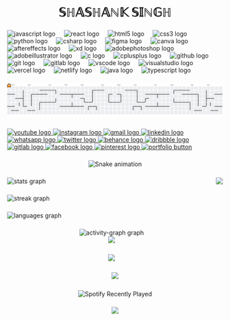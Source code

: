 <h1 align="center">𝕊ℍ𝔸𝕊ℍ𝔸ℕ𝕂 𝕊𝕀ℕ𝔾ℍ</h1> 
 
###    

<div align="left">  
  <img src="https://cdn.jsdelivr.net/gh/devicons/devicon/icons/javascript/javascript-original.svg" height="30" alt="javascript logo"  />
  <img width="12" />
  <img src="https://skillicons.dev/icons?i=react" height="30" alt="react logo"  />
  <img width="12" />
  <img src="https://cdn.jsdelivr.net/gh/devicons/devicon/icons/html5/html5-original.svg" height="30" alt="html5 logo"  />
  <img width="12" />
  <img src="https://cdn.jsdelivr.net/gh/devicons/devicon/icons/css3/css3-original.svg" height="30" alt="css3 logo"  />
  <img width="12" />
  <img src="https://cdn.jsdelivr.net/gh/devicons/devicon/icons/python/python-original.svg" height="30" alt="python logo"  />
  <img width="12" />
  <img src="https://skillicons.dev/icons?i=cs" height="30" alt="csharp logo"  />
  <img width="12" />
  <img src="https://cdn.jsdelivr.net/gh/devicons/devicon/icons/figma/figma-original.svg" height="30" alt="figma logo"  />
  <img width="12" />
  <img src="https://cdn.jsdelivr.net/gh/devicons/devicon/icons/canva/canva-original.svg" height="30" alt="canva logo"  />
  <img width="12" />
  <img src="https://cdn.jsdelivr.net/gh/devicons/devicon/icons/aftereffects/aftereffects-original.svg" height="30" alt="aftereffects logo"  />
  <img width="12" />
  <img src="https://skillicons.dev/icons?i=xd" height="30" alt="xd logo"  />
  <img width="12" />
  <img src="https://skillicons.dev/icons?i=ps" height="30" alt="adobephotoshop logo"  />
  <img width="12" />
  <img src="https://skillicons.dev/icons?i=ai" height="30" alt="adobeillustrator logo"  />
  <img width="12" />
  <img src="https://skillicons.dev/icons?i=c" height="30" alt="c logo"  />
  <img width="12" />
  <img src="https://skillicons.dev/icons?i=cpp" height="30" alt="cplusplus logo"  />
  <img width="12" />
  <img src="https://skillicons.dev/icons?i=github" height="30" alt="github logo"  />
  <img width="12" />
  <img src="https://skillicons.dev/icons?i=git" height="30" alt="git logo"  />
  <img width="12" />
  <img src="https://skillicons.dev/icons?i=gitlab" height="30" alt="gitlab logo"  />
  <img width="12" />
  <img src="https://skillicons.dev/icons?i=vscode" height="30" alt="vscode logo"  />
  <img width="12" />
  <img src="https://cdn.jsdelivr.net/gh/devicons/devicon/icons/visualstudio/visualstudio-plain.svg" height="30" alt="visualstudio logo"  />
  <img width="12" />
  <img src="https://skillicons.dev/icons?i=vercel" height="30" alt="vercel logo"  />
  <img width="12" />
  <img src="https://skillicons.dev/icons?i=netlify" height="30" alt="netlify logo"  />
  <img width="12" />
  <img src="https://skillicons.dev/icons?i=java" height="30" alt="java logo"  />
  <img width="12" />
  <img src="https://cdn.jsdelivr.net/gh/devicons/devicon/icons/typescript/typescript-original.svg" height="30" alt="typescript logo"  />
</div>


###



<picture>
  <source media="(prefers-color-scheme: dark)" srcset="https://raw.githubusercontent.com/shashank271005/shashank271005/output/pacman-contribution-graph-dark.svg">
  <source media="(prefers-color-scheme: light)" srcset="https://raw.githubusercontent.com/shashank271005/shashank271005/output/pacman-contribution-graph.svg">
  <img alt="pacman contribution graph" src="https://raw.githubusercontent.com/shashank271005/shashank271005/output/pacman-contribution-graph.svg">
</picture>


###

<div align="left">
  <a href="https://www.youtube.com/@shashanksingh3508" target="_blank">
    <img src="https://img.shields.io/static/v1?message=Youtube&logo=youtube&label=&color=FF0000&logoColor=white&labelColor=&style=for-the-badge" height="35" alt="youtube logo"  />
  </a>
  <a href="https://www.instagram.com/sh.shank_2705/" target="_blank">
    <img src="https://img.shields.io/static/v1?message=Instagram&logo=instagram&label=&color=E4405F&logoColor=white&labelColor=&style=for-the-badge" height="35" alt="instagram logo"  />
  </a>
  <a href="mailto:singshashank7@gmail.com" target="_blank">
    <img src="https://img.shields.io/static/v1?message=Gmail&logo=gmail&label=&color=D14836&logoColor=white&labelColor=&style=for-the-badge" height="35" alt="gmail logo"  />
  </a>
  <a href="https://www.linkedin.com/in/shashank2710/" target="_blank">
    <img src="https://img.shields.io/static/v1?message=LinkedIn&logo=linkedin&label=&color=0077B5&logoColor=white&labelColor=&style=for-the-badge" height="35" alt="linkedin logo"  />
  </a>
  <a href="https://wa.me/6387879284" target="_blank">
    <img src="https://img.shields.io/static/v1?message=Whatsapp&logo=whatsapp&label=&color=25D366&logoColor=white&labelColor=&style=for-the-badge" height="35" alt="whatsapp logo"  />
  </a>
  <a href="https://x.com/shashank271005" target="_blank">
    <img src="https://img.shields.io/static/v1?message=Twitter&logo=twitter&label=&color=1DA1F2&logoColor=white&labelColor=&style=for-the-badge" height="35" alt="twitter logo"  />
  </a>
  <a href="https://www.behance.net/shashanksingh140" target="_blank">
    <img src="https://img.shields.io/static/v1?message=Behance&logo=behance&label=&color=1769ff&logoColor=white&labelColor=&style=for-the-badge" height="35" alt="behance logo"  />
  </a>
  <a href="https://dribbble.com/shshank2705" target="_blank">
    <img src="https://img.shields.io/static/v1?message=Dribbble&logo=dribbble&label=&color=EA4C89&logoColor=white&labelColor=&style=for-the-badge" height="35" alt="dribbble logo"  />
  </a>

 <a href="https://gitlab.com/shashank271005" target="_blank">
    <img src="https://img.shields.io/static/v1?message=GitLab&logo=gitlab&label=&color=FC6D26&logoColor=white&labelColor=&style=for-the-badge" height="35" alt="gitlab logo"  />
  </a>

   <a href="https://www.facebook.com/Shashank.27.10.2004/" target="_blank">
    <img src="https://img.shields.io/static/v1?message=Facebook&logo=facebook&label=&color=1877F2&logoColor=white&labelColor=&style=for-the-badge" height="35" alt="facebook logo"  />
  </a>


<a href="https://in.pinterest.com/singshashank7/_profile/" target="_blank">
  <img src="https://res.cloudinary.com/dkdstxw96/image/upload/v1754641036/aaaaaaaaaaaaaaaaaaaa_qmedb7.png" alt="pinterest logo" width="120"/>
</a>

<a href="https://ssportfolio23154013.vercel.app/" target="_blank">
  <img src="https://res.cloudinary.com/dkdstxw96/image/upload/v1754661813/portfolio_whsdoc.png" alt="portfolio button" width="120"/>
</a>



  
</div>

###

<div align="center">
<img src="https://raw.githubusercontent.com/shashank271005/shashank271005/output/snake.svg" alt="Snake animation" />
</div>


###

<!-- <img align="right" height="300" src="https://res.cloudinary.com/dkdstxw96/image/upload/v1754372988/Group_48424_ikkvfw.png"  /> -->
<img align="right" height="200" src="https://media4.giphy.com/media/v1.Y2lkPTc5MGI3NjExanJkNjJteHo5ZGxpOWh5dDg2MTBwNjlxZm1maXV5Y2NmM3hiMW4xbiZlcD12MV9pbnRlcm5hbF9naWZfYnlfaWQmY3Q9cw/vKhKsyEFVK4IuEKzWY/giphy.gif"  />

###

<!-- <img align="right" height="200" src="https://media2.giphy.com/media/v1.Y2lkPTc5MGI3NjExeDJ3MGIwMGxuYmtiaXBqeGh5NnRobjNrdDhlbXlhZHpxdGl5OHE4ZyZlcD12MV9pbnRlcm5hbF9naWZfYnlfaWQmY3Q9cw/ozCcNgznOnE56vUmJc/giphy.gif" style="transform: rotate(-180deg);" /> -->

###

<div align="left">
   <img src="https://github-readme-stats.vercel.app/api?username=shashank271005&hide_title=false&hide_rank=false&show_icons=true&include_all_commits=true&count_private=true&disable_animations=false&theme=dracula&locale=en&hide_border=false&order=1" height="150" alt="stats graph"  />
</div>

  ###

  <div align="left">
   <img src="https://streak-stats.demolab.com?user=shashank271005&locale=en&mode=daily&theme=dracula&hide_border=false&border_radius=5&order=3" height="170" alt="streak graph"  />
</div>

 ###

  <div align="left">
  <img src="https://github-readme-stats.vercel.app/api/top-langs?username=shashank271005&locale=en&hide_title=false&layout=compact&card_width=320&langs_count=5&theme=dracula&hide_border=false" height="160" alt="languages graph"  />
</div>

###


<div align="center">
<img src="https://github-readme-activity-graph.vercel.app/graph?username=shashank271005&radius=16&theme=react&area=true&order=5" height="300" alt="activity-graph graph"  />

</div>



<div align="center">
  <img src="https://visitor-badge.laobi.icu/badge?page_id=shashank271005.shashank271005&"  />
</div>


###

<div align="center">
  <img height="371" src="https://user-images.githubusercontent.com/74038190/225813708-98b745f2-7d22-48cf-9150-083f1b00d6c9.gif"  />
</div>


###

<div align="center">
  <img height="70" src="https://user-images.githubusercontent.com/74038190/212284158-e840e285-664b-44d7-b79b-e264b5e54825.gif"  />
</div>



###


<div align="center">
  <img src="https://spotify-recently-played-readme.vercel.app/api?user=zukfuh3nrhn135vsfle913fz4" alt="Spotify Recently Played"/>
</div>


</div>


###

<div align="center">
  <img height="40" src="https://user-images.githubusercontent.com/74038190/212747107-5b654ba5-31c6-4366-b42b-51b822e9bc52.gif"  />
</div>


